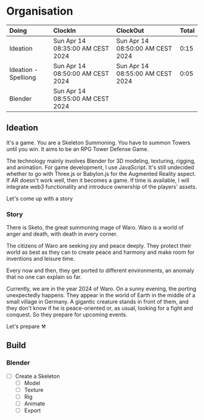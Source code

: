 # Organisation

| Doing                | ClockIn                          | ClockOut                         | Total |
| :------------------- | :------------------------------- | :------------------------------- | :---- |
| Ideation             | Sun Apr 14 08:35:00 AM CEST 2024 | Sun Apr 14 08:50:00 AM CEST 2024 | 0:15  |
| Ideation - Spelliong | Sun Apr 14 08:50:00 AM CEST 2024 | Sun Apr 14 08:55:00 AM CEST 2024 | 0:05  |
| Blender              | Sun Apr 14 08:55:00 AM CEST 2024 |                                  |       |

## Ideation

It's a game.
You are a Skeleton Summoning.
You have to summon Towers until you win.
It aims to be an RPG Tower Defense Game.

The technology mainly involves Blender for 3D modeling, texturing, rigging, and animation.
For game development, I use JavaScript.
It's still undecided whether to go with Three.js or Babylon.js for the Augmented Reality aspect. If AR doesn't work well, then it becomes a game.
If time is available, I will integrate web3 functionality and introduce ownership of the players' assets.

Let's come up with a story

### Story

There is Sketo, the great summoning mage of Waro.
Waro is a world of anger and death, with death in every corner.

The citizens of Waro are seeking joy and peace deeply.
They protect their world as best as they can to create peace and harmony and make room for inventions and leisure time.

Every now and then, they get ported to different environments, an anomaly that no one can explain so far.

Currently, we are in the year 2024 of Waro.
On a sunny evening, the porting unexpectedly happens.
They appear in the world of Earth in the middle of a small village in Germany.
A gigantic creature stands in front of them, and they don't know if he is peace-oriented or, as usual, looking for a fight and conquest.
So they prepare for upcoming events.

Let's prepare ⚒️

## Build

### Blender

- [ ] Create a Skeleton
  - [ ] Model
  - [ ] Texture
  - [ ] Rig
  - [ ] Animate
  - [ ] Export

